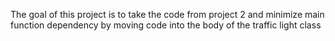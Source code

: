 The goal of this project is to take the code from project 2 and minimize main function dependency by moving 
code into the body of the traffic light class
